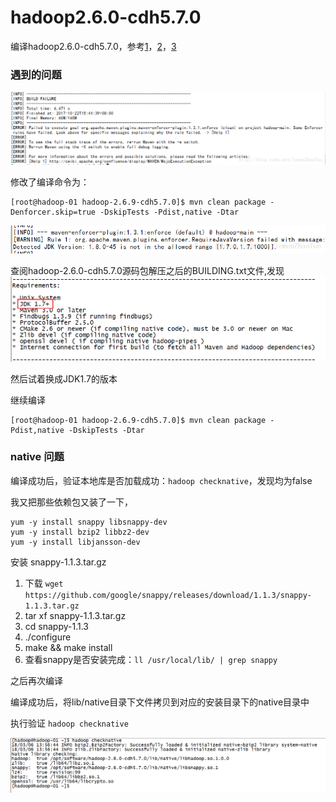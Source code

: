# hadoop2.6.0-cdh5.7.0

编译hadoop2.6.0-cdh5.7.0，参考[1](https://github.com/dwz1011/notes/blob/master/big_data/Hadoop_Env_Install/step-04.md)，[2](https://github.com/dwz1011/notes/blob/master/big_data/Hadoop_Env_Install/step-06.md)，[3](https://github.com/dwz1011/notes/blob/master/big_data/Hadoop_Env_Install/step-06.md)

### 遇到的问题

![1](./pic/error-1.png)

修改了编译命令为：

```
[root@hadoop-01 hadoop-2.6.9-cdh5.7.0]$ mvn clean package -Denforcer.skip=true -DskipTests -Pdist,native -Dtar
```

![2](./pic/error-2.png)

查阅hadoop-2.6.0-cdh5.7.0源码包解压之后的BUILDING.txt文件,发现
![3](./pic/req.png)

然后试着换成JDK1.7的版本

继续编译

```
[root@hadoop-01 hadoop-2.6.9-cdh5.7.0]$ mvn clean package -Pdist,native -DskipTests -Dtar
```

### native 问题

编译成功后，验证本地库是否加载成功：`hadoop checknative`，发现均为false

我又把那些依赖包又装了一下，

```
yum -y install snappy libsnappy-dev
yum -y install bzip2 libbz2-dev
yum -y install libjansson-dev
```


安装 snappy-1.1.3.tar.gz

1. 下载 `wget https://github.com/google/snappy/releases/download/1.1.3/snappy-1.1.3.tar.gz`
2. tar xf snappy-1.1.3.tar.gz
3. cd snappy-1.1.3
4. ./configure
5. make && make install
6. 查看snappy是否安装完成：`ll /usr/local/lib/ | grep snappy`

之后再次编译

编译成功后，将lib/native目录下文件拷贝到对应的安装目录下的native目录中

执行验证 `hadoop checknative`

![check](./pic/check.png)
























